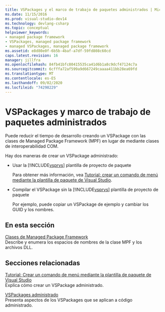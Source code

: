 ```yaml
---
title: VSPackages y el marco de trabajo de paquetes administrados | Microsoft Docs
ms.date: 11/15/2016
ms.prod: visual-studio-dev14
ms.technology: devlang-csharp
ms.topic: conceptual
helpviewer_keywords:
- managed package framework
- VSPackages, managed package framework
- managed VSPackages, managed package framework
ms.assetid: e8d80e0f-6b5b-4baf-a7df-59fd808c60cd
caps.latest.revision: 16
manager: jillfra
ms.openlocfilehash: 84fb41bfc80415535ca41d6b1a8c9dcf47124c7a
ms.sourcegitcommit: 6cfffa72af599a9d667249caaaa411bb28ea69fd
ms.translationtype: MT
ms.contentlocale: es-ES
ms.lasthandoff: 09/02/2020
ms.locfileid: "74298229"
---
```

# <a name="vspackages-and-the-managed-package-framework"></a>VSPackages y marco de trabajo de paquetes administrados
Puede reducir el tiempo de desarrollo creando un VSPackage con las clases de Managed Package Framework (MPF) en lugar de mediante clases de interoperabilidad COM.  
  
 Hay dos maneras de crear un VSPackage administrado:  
  
- Usar la [!INCLUDE[vsprvs](../includes/vsprvs-md.md)] plantilla de proyecto de paquete  
  
     Para obtener más información, vea [Tutorial: crear un comando de menú mediante la plantilla de paquete de Visual Studio](https://msdn.microsoft.com/library/1985fa7d-aad4-4866-b356-a125b6a246de).  
  
- Compilar el VSPackage sin la [!INCLUDE[vsprvs](../includes/vsprvs-md.md)] plantilla de proyecto de paquete  
  
     Por ejemplo, puede copiar un VSPackage de ejemplo y cambiar los GUID y los nombres. 
  
## <a name="in-this-section"></a>En esta sección  
 [Clases de Managed Package Framework](../misc/managed-package-framework-classes.md)  
 Describe y enumera los espacios de nombres de la clase MPF y los archivos DLL.  
  
## <a name="related-sections"></a>Secciones relacionadas  
 [Tutorial: Crear un comando de menú mediante la plantilla de paquete de Visual Studio](https://msdn.microsoft.com/library/1985fa7d-aad4-4866-b356-a125b6a246de)  
 Explica cómo crear un VSPackage administrado.  
  
 [VSPackages administrado](../misc/managed-vspackages.md)  
 Presenta aspectos de los VSPackages que se aplican a código administrado.